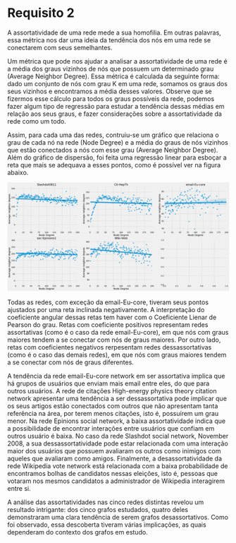 # Requisito 2

A assortatividade de uma rede mede a sua homofilia. Em outras palavras, essa métrica nos dar uma ideia da tendência dos nós em uma rede se conectarem com seus semelhantes.

Um métrica que pode nos ajudar a analisar a assortatividade de uma rede é a média dos graus vizinhos de nós que possuem um determinado grau (Average Neighbor Degree). Essa métrica é calculada da seguinte forma: dado um conjunto de nós com grau K em uma rede, somamos os graus dos seus vizinhos e encontramos a média desses valores. Observe que se fizermos esse cálculo para todos os graus possíveis da rede, podemos fazer algum tipo de regressão para estudar a tendência dessas médias em relação aos seus graus, e fazer considerações sobre a assortatividade da rede como um todo.

Assim, para cada uma das redes, contruiu-se um gráfico que relaciona o grau de cada nó na rede (Node Degree) e a média do graus de nós vizinhos que estão conectados a nós com esse grau (Average Neighbor Degree). Além do gráfico de dispersão, foi feita uma regressão linear para esboçar a reta que mais se adequava a esses pontos, como é possível ver na figura abaixo.

![Graficos bipartidos](../data/bipartite-charts.png)

Todas as redes, com exceção da email-Eu-core, tiveram seus pontos ajustados por uma reta inclinada negativamente. A interpretação do coeficiente angular dessas retas tem haver com o Coeficiente Lienar de Pearson do grau. Retas com coeficiente positivos representam redes assortativas (como é o caso da rede email-Eu-core), em que nós com graus maiores tendem a se conectar com nós de graus maiores. Por outro lado, retas com coeficientes negativos rerpesentam redes dessassortativas (como é o caso das demais redes), em que nós com graus maiores tendem a se conectar com nós de graus diferentes.

A tendência da rede email-Eu-core network em ser assortativa implica que há grupos de usuários que enviam mais email entre eles, do que para outros usuários. A rede de citações High-energy physics theory citation network apresentar uma tendência a ser dessassortativa pode implicar que os seus artigos estão conectados com outros que não apresentam tanta referência na área, por terem menos citações, isto é, possuírem um grau menor. Na rede Epinions social network, a baixa assortatividade indica que a possibilidade de encontrar interações entre usuários que confiam em outros usuário é baixa. No caso da rede Slashdot social network, November 2008, a sua dessassortatividade pode estar relacionada com uma interação maior dos usuários que possuem avaliaram os outros como inimigos com aqueles que avaliaram como amigos. Finalmente, a desassortatividade da rede Wikipedia vote network está relacionada com a baixa probabilidade de encontramos bolhas de candidatos nessas eleições, isto é, pessoas que votaram nos mesmos candidatos a administrador de Wikipedia interagirem entre si.

A análise das assortatividades nas cinco redes distintas revelou um resultado intrigante: dos cinco grafos estudados, quatro deles demonstraram uma clara tendência de serem grafos desassortativos. Como foi observado, essa descoberta tiveram várias implicações, as quais dependeram do contexto dos grafos em estudo.
